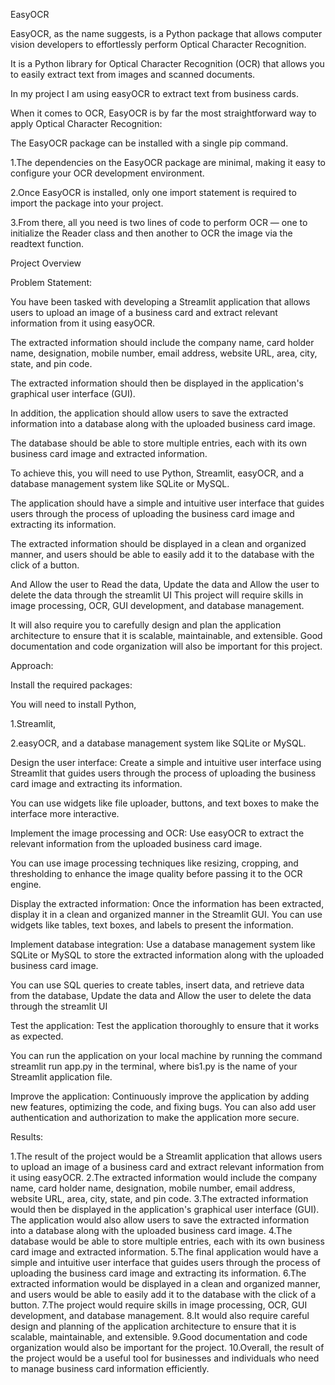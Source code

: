 EasyOCR

EasyOCR, as the name suggests, is a Python package that allows computer vision developers to effortlessly perform Optical Character Recognition.

It is a Python library for Optical Character Recognition (OCR) that allows you to easily extract text from images and scanned documents.

In my project I am using easyOCR to extract text from business cards.

When it comes to OCR, EasyOCR is by far the most straightforward way to apply Optical Character Recognition:


The EasyOCR package can be installed with a single pip command.

1.The dependencies on the EasyOCR package are minimal, making it easy to configure your OCR development environment.

2.Once EasyOCR is installed, only one import statement is required to import the package into your project.

3.From there, all you need is two lines of code to perform OCR — one to initialize the Reader class and then another to OCR the image via the readtext function.


Project Overview

Problem Statement:

You have been tasked with developing a Streamlit application that allows users to upload an image of a business card and extract relevant information from it using easyOCR. 

The extracted information should include the company name, card holder name, designation, mobile number, email address, website URL, area, city, state, and pin code. 

The extracted information should then be displayed in the application's graphical user interface (GUI). 

In addition, the application should allow users to save the extracted information into a database along with the uploaded business card image. 

The database should be able to store multiple entries, each with its own business card image and extracted information. 

To achieve this, you will need to use Python, Streamlit, easyOCR, and a database management system like SQLite or MySQL. 

The application should have a simple and intuitive user interface that guides users through the process of uploading the business card image and extracting its information. 

The extracted information should be displayed in a clean and organized manner, and users should be able to easily add it to the database with the click of a button. 

And Allow the user to Read the data, Update the data and Allow the user to delete the data through the streamlit UI This project will require skills in image processing, OCR, GUI development, and database management. 

It will also require you to carefully design and plan the application architecture to ensure that it is scalable, maintainable, and extensible. Good documentation and code organization will also be important for this project.


Approach:

Install the required packages: 

You will need to install Python, 

1.Streamlit, 

2.easyOCR, and a database management system like SQLite or MySQL.

Design the user interface: Create a simple and intuitive user interface using Streamlit that guides users through the process of uploading the business card image and extracting its information.

You can use widgets like file uploader, buttons, and text boxes to make the interface more interactive.

Implement the image processing and OCR: Use easyOCR to extract the relevant information from the uploaded business card image. 

You can use image processing techniques like resizing, cropping, and thresholding to enhance the image quality before passing it to the OCR engine.

Display the extracted information: Once the information has been extracted, display it in a clean and organized manner in the Streamlit GUI. You can use widgets like tables, text boxes, and labels to present the information.

Implement database integration: Use a database management system like SQLite or MySQL to store the extracted information along with the uploaded business card image. 

You can use SQL queries to create tables, insert data, and retrieve data from the database, Update the data and Allow the user to delete the data through the streamlit UI

Test the application: Test the application thoroughly to ensure that it works as expected. 

You can run the application on your local machine by running the command streamlit run app.py in the terminal, where bis1.py is the name of your Streamlit application file.

Improve the application: Continuously improve the application by adding new features, optimizing the code, and fixing bugs. You can also add user authentication and authorization to make the application more secure.


Results: 

1.The result of the project would be a Streamlit application that allows users to upload an image of a business card and extract relevant information from it using easyOCR. 
2.The extracted information would include the company name, card holder name, designation, mobile number, email address, website URL, area, city, state, and pin code. 
3.The extracted information would then be displayed in the application's graphical user interface (GUI). The application would also allow users to save the extracted information into a database along with the uploaded business card image. 
4.The database would be able to store multiple entries, each with its own business card image and extracted information. 
5.The final application would have a simple and intuitive user interface that guides users through the process of uploading the business card image and extracting its information. 
6.The extracted information would be displayed in a clean and organized manner, and users would be able to easily add it to the database with the click of a button. 
7.The project would require skills in image processing, OCR, GUI development, and database management. 
8.It would also require careful design and planning of the application architecture to ensure that it is scalable, maintainable, and extensible. 
9.Good documentation and code organization would also be important for the project. 
10.Overall, the result of the project would be a useful tool for businesses and individuals who need to manage business card information efficiently.
